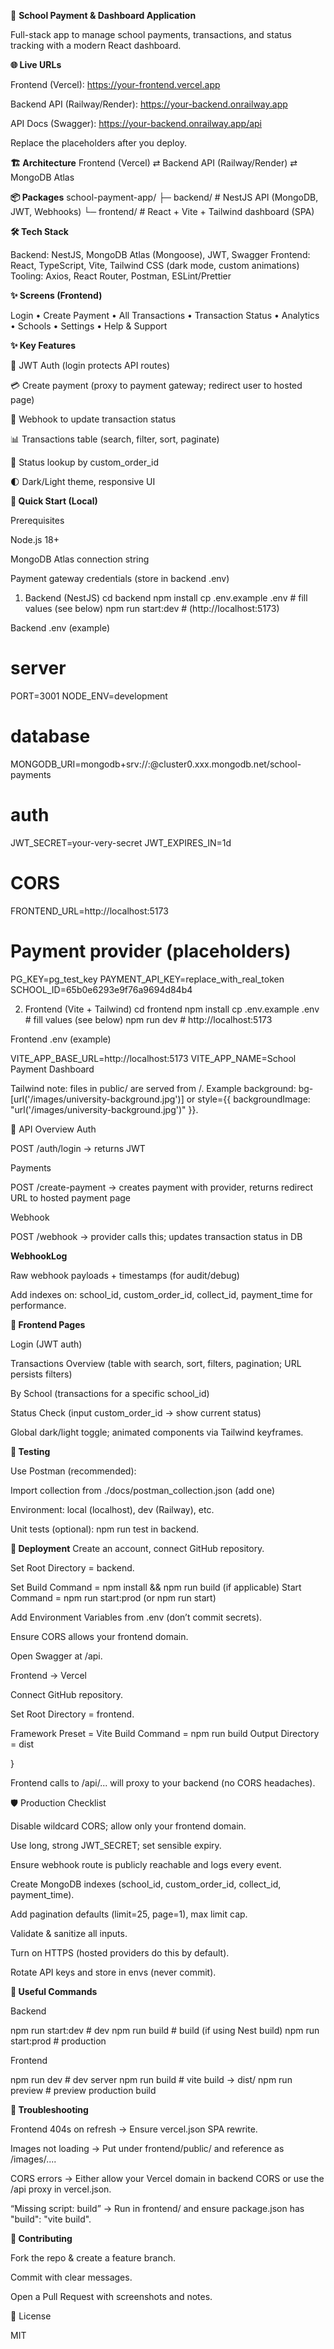 🏫 **School Payment & Dashboard Application**

Full-stack app to manage school payments, transactions, and status tracking with a modern React dashboard.

**🌐 Live URLs**

Frontend (Vercel): https://your-frontend.vercel.app

Backend API (Railway/Render): https://your-backend.onrailway.app

API Docs (Swagger): https://your-backend.onrailway.app/api

Replace the placeholders after you deploy.

**🏗️ Architecture**
Frontend (Vercel)  ⇄  Backend API (Railway/Render)  ⇄  MongoDB Atlas


**📦 Packages**
school-payment-app/
├─ backend/    # NestJS API (MongoDB, JWT, Webhooks)
└─ frontend/   # React + Vite + Tailwind dashboard (SPA)

**🛠 Tech Stack**

Backend: NestJS, MongoDB Atlas (Mongoose), JWT, Swagger
Frontend: React, TypeScript, Vite, Tailwind CSS (dark mode, custom animations)
Tooling: Axios, React Router, Postman, ESLint/Prettier

**✨ Screens (Frontend)**

Login • Create Payment • All Transactions • Transaction Status • Analytics • Schools • Settings • Help & Support


**✨ Key Features**

🔐 JWT Auth (login protects API routes)

💳 Create payment (proxy to payment gateway; redirect user to hosted page)

🧾 Webhook to update transaction status

📊 Transactions table (search, filter, sort, paginate)

🔎 Status lookup by custom_order_id

🌓 Dark/Light theme, responsive UI

**🚀 Quick Start (Local)**

Prerequisites

Node.js 18+

MongoDB Atlas connection string

Payment gateway credentials (store in backend .env)

1) Backend (NestJS)
cd backend
npm install
cp .env.example .env         # fill values (see below)
npm run start:dev            # (http://localhost:5173)


Backend .env (example)

# server
PORT=3001
NODE_ENV=development

# database
MONGODB_URI=mongodb+srv://<user>:<pass>@cluster0.xxx.mongodb.net/school-payments

# auth
JWT_SECRET=your-very-secret
JWT_EXPIRES_IN=1d

# CORS
FRONTEND_URL=http://localhost:5173

# Payment provider (placeholders)
PG_KEY=pg_test_key
PAYMENT_API_KEY=replace_with_real_token
SCHOOL_ID=65b0e6293e9f76a9694d84b4

2) Frontend (Vite + Tailwind)
cd frontend
npm install
cp .env.example .env         # fill values (see below)
npm run dev                  # http://localhost:5173


Frontend .env (example)

VITE_APP_BASE_URL=http://localhost:5173
VITE_APP_NAME=School Payment Dashboard


Tailwind note: files in public/ are served from /.
Example background: bg-[url('/images/university-background.jpg')] or style={{ backgroundImage: "url('/images/university-background.jpg')" }}.

🔌 API Overview
Auth

POST /auth/login → returns JWT

Payments

POST /create-payment → creates payment with provider, returns redirect URL to hosted payment page

Webhook

POST /webhook → provider calls this; updates transaction status in DB





**WebhookLog**

Raw webhook payloads + timestamps (for audit/debug)

Add indexes on: school_id, custom_order_id, collect_id, payment_time for performance.

**🧭 Frontend Pages**

Login (JWT auth)

Transactions Overview (table with search, sort, filters, pagination; URL persists filters)

By School (transactions for a specific school_id)

Status Check (input custom_order_id → show current status)

Global dark/light toggle; animated components via Tailwind keyframes.

**🧪 Testing**

Use Postman (recommended):

Import collection from ./docs/postman_collection.json (add one)

Environment: local (localhost), dev (Railway), etc.

Unit tests (optional): npm run test in backend.

**🚀 Deployment**
Create an account, connect GitHub repository.

Set Root Directory = backend.

Set Build Command = npm install && npm run build (if applicable)
Start Command = npm run start:prod (or npm run start)

Add Environment Variables from .env (don’t commit secrets).

Ensure CORS allows your frontend domain.

Open Swagger at /api.

Frontend → Vercel

Connect GitHub repository.

Set Root Directory = frontend.

Framework Preset = Vite
Build Command = npm run build
Output Directory = dist



}


Frontend calls to /api/... will proxy to your backend (no CORS headaches).

🛡️ Production Checklist

 Disable wildcard CORS; allow only your frontend domain.

 Use long, strong JWT_SECRET; set sensible expiry.

 Ensure webhook route is publicly reachable and logs every event.

 Create MongoDB indexes (school_id, custom_order_id, collect_id, payment_time).

 Add pagination defaults (limit=25, page=1), max limit cap.

 Validate & sanitize all inputs.

 Turn on HTTPS (hosted providers do this by default).

 Rotate API keys and store in envs (never commit).

**🧰 Useful Commands**

Backend

npm run start:dev     # dev
npm run build         # build (if using Nest build)
npm run start:prod    # production


Frontend

npm run dev           # dev server
npm run build         # vite build → dist/
npm run preview       # preview production build

**🐞 Troubleshooting**

Frontend 404s on refresh → Ensure vercel.json SPA rewrite.

Images not loading → Put under frontend/public/ and reference as /images/....

CORS errors → Either allow your Vercel domain in backend CORS or use the /api proxy in vercel.json.

“Missing script: build” → Run in frontend/ and ensure package.json has "build": "vite build".

**🤝 Contributing**

Fork the repo & create a feature branch.

Commit with clear messages.

Open a Pull Request with screenshots and notes.

📄 License

MIT





